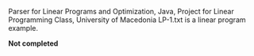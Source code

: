 Parser for Linear Programs and Optimization, Java, Project for Linear Programming Class, University of Macedonia
LP-1.txt is a linear program example.

**Not completed**
